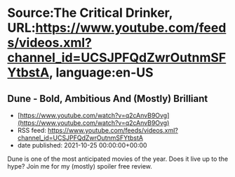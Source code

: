 # Source:The Critical Drinker, URL:https://www.youtube.com/feeds/videos.xml?channel_id=UCSJPFQdZwrOutnmSFYtbstA, language:en-US

## Dune - Bold, Ambitious And (Mostly) Brilliant
 - [https://www.youtube.com/watch?v=q2cAnvB9Ovg](https://www.youtube.com/watch?v=q2cAnvB9Ovg)
 - RSS feed: https://www.youtube.com/feeds/videos.xml?channel_id=UCSJPFQdZwrOutnmSFYtbstA
 - date published: 2021-10-25 00:00:00+00:00

Dune is one of the most anticipated movies of the year. Does it live up to the hype? Join me for my (mostly) spoiler free review.

